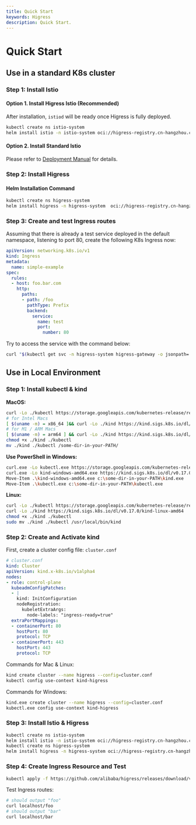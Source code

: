 ```yaml
---
title: Quick Start
keywords: Higress
description: Quick Start.
---
```


# Quick Start

## Use in a standard K8s cluster

### Step 1: Install Istio

#### Option 1. Install Higress Istio (Recommended)

After installation, `istiod` will be ready once Higress is fully deployed.

```bash
kubectl create ns istio-system
helm install istio -n istio-system oci://higress-registry.cn-hangzhou.cr.aliyuncs.com/charts/istio
```

#### Option 2. Install Standard Istio

Please refer to [Deployment Manual](../ops/deploy-by-helm.md) for details.

### Step 2: Install Higress

#### Helm Installation Command

```bash
kubectl create ns higress-system
helm install higress -n higress-system  oci://higress-registry.cn-hangzhou.cr.aliyuncs.com/charts/higress
```

### Step 3: Create and test Ingress routes

Assuming that there is already a test service deployed in the default namespace, listening to port 80, create the following K8s Ingress now:

```yaml
apiVersion: networking.k8s.io/v1
kind: Ingress
metadata:
  name: simple-example
spec:
  rules:
  - host: foo.bar.com
    http:
      paths:
      - path: /foo
        pathType: Prefix
        backend:
          service:
            name: test
            port:
              number: 80
```

Try to access the service with the command below:

```bash
curl "$(kubectl get svc -n higress-system higress-gateway -o jsonpath='{.status.loadBalancer.ingress[0].ip}')"/foo -H 'host: foo.bar.com'
```

## Use in Local Environment

### Step 1: Install kubectl & kind

**MacOS:**
```bash
curl -Lo ./kubectl https://storage.googleapis.com/kubernetes-release/release/$(curl -s https://storage.googleapis.com/kubernetes-release/release/stable.txt)/bin/darwin/amd64/kubectl
# for Intel Macs
[ $(uname -m) = x86_64 ]&& curl -Lo ./kind https://kind.sigs.k8s.io/dl/v0.17.0/kind-darwin-amd64
# for M1 / ARM Macs
[ $(uname -m) = arm64 ] && curl -Lo ./kind https://kind.sigs.k8s.io/dl/v0.17.0/kind-darwin-arm64
chmod +x ./kind ./kubectl
mv ./kind ./kubectl /some-dir-in-your-PATH/
```

**Use PowerShell in Windows:**
```bash
curl.exe -Lo kubectl.exe https://storage.googleapis.com/kubernetes-release/release/$(curl.exe -s https://storage.googleapis.com/kubernetes-release/release/stable.txt)/bin/windows/amd64/kubectl.exe
curl.exe -Lo kind-windows-amd64.exe https://kind.sigs.k8s.io/dl/v0.17.0/kind-windows-amd64
Move-Item .\kind-windows-amd64.exe c:\some-dir-in-your-PATH\kind.exe
Move-Item .\kubectl.exe c:\some-dir-in-your-PATH\kubectl.exe
```

**Linux:**
```bash
curl -Lo ./kubectl https://storage.googleapis.com/kubernetes-release/release/$(curl -s https://storage.googleapis.com/kubernetes-release/release/stable.txt)/bin/linux/amd64/kubectl
curl -Lo ./kind https://kind.sigs.k8s.io/dl/v0.17.0/kind-linux-amd64
chmod +x ./kind ./kubectl
sudo mv ./kind ./kubectl /usr/local/bin/kind
```

### Step 2: Create and Activate kind

First, create a cluster config file: `cluster.conf`

```yaml
# cluster.conf
kind: Cluster
apiVersion: kind.x-k8s.io/v1alpha4
nodes:
- role: control-plane
  kubeadmConfigPatches:
  - |
    kind: InitConfiguration
    nodeRegistration:
      kubeletExtraArgs:
        node-labels: "ingress-ready=true"
  extraPortMappings:
  - containerPort: 80
    hostPort: 80
    protocol: TCP
  - containerPort: 443
    hostPort: 443
    protocol: TCP
```
Commands for Mac & Linux:
```bash
kind create cluster --name higress --config=cluster.conf
kubectl config use-context kind-higress
```
Commands for Windows:
```bash
kind.exe create cluster --name higress --config=cluster.conf
kubectl.exe config use-context kind-higress
```

### Step 3: Install Istio & Higress

```bash
kubectl create ns istio-system
helm install istio -n istio-system oci://higress-registry.cn-hangzhou.cr.aliyuncs.com/charts/istio-local
kubectl create ns higress-system
helm install higress -n higress-system oci://higress-registry.cn-hangzhou.cr.aliyuncs.com/charts/higress-local
```

### Step 4: Create Ingress Resource and Test

```bash
kubectl apply -f https://github.com/alibaba/higress/releases/download/v0.5.2/quickstart.yaml
```

Test Ingress routes:

```bash
# should output "foo"
curl localhost/foo
# should output "bar"
curl localhost/bar
```
